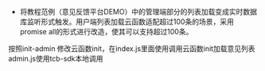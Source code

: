 * 将教程范例（意见反馈平台DEMO）中的管理端部分的列表加载变成实时数据库监听形式触发。用户端列表加载云函数适配超过100条的场景，采用promise all的形式进行改造，使其可以支持超过100条。

按照init-admin 修改云函数init，在index.js里面使用调用云函数init加载意见列表 admin.js使用tcb-sdk本地调用